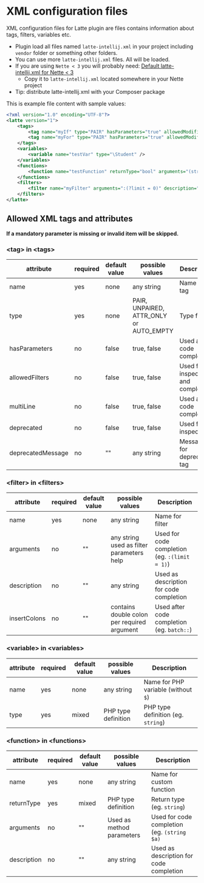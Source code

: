 # XML configuration files

XML configuration files for Latte plugin are files contains information about tags, filters, variables etc.

- Plugin load all files named `latte-intellij.xml` in your project including `vendor` folder or something other folders.
- You can use more `latte-intellij.xml` files. All will be loaded.
- If you are using `Nette < 3` you will probably need: [Default latte-intellij.xml for Nette < 3](https://github.com/nette-intellij/intellij-latte/blob/master/docs/bellowNette3.xml)
  - Copy it to `latte-intellij.xml` located somewhere in your Nette project
- Tip: distribute latte-intellij.xml with your Composer package

This is example file content with sample values:

```xml
<?xml version="1.0" encoding="UTF-8"?>
<latte version="1">
    <tags>
        <tag name="myIf" type="PAIR" hasParameters="true" allowedModifiers="false" deprecated="false" deprecatedMessage="MyIf is deprecated, use xxx instead." />
        <tag name="myFor" type="PAIR" hasParameters="true" allowedModifiers="false" multiLine="true" />
    </tags>
    <variables>
        <variable name="testVar" type="\Student" />
    </variables>
    <functions>
        <function name="testFunction" returnType="bool" arguments="(string $moduleName)" description="Test description" />
    </functions>
    <filters>
        <filter name="myFilter" arguments=":(?limit = 0)" description="Test filter description" insertColons=":" />
    </filters>
</latte>
```

## Allowed XML tags and attributes

**If a mandatory parameter is missing or invalid item will be skipped.** 

### &lt;tag&gt; in &lt;tags&gt;

| attribute         | required | default value | possible values                         | Description                          |
|-------------------|----------|---------------|-----------------------------------------|--------------------------------------|
| name              | yes      | none          | any string                              | Name for tag                         |
| type              | yes      | none          | PAIR, UNPAIRED, ATTR_ONLY or AUTO_EMPTY | Type for tag                         |
| hasParameters     | no       | false         | true, false                             | Used after code completion           |
| allowedFilters    | no       | false         | true, false                             | Used for inspections and completions |
| multiLine         | no       | false         | true, false                             | Used after code completion           |
| deprecated        | no       | false         | true, false                             | Used for inspection                  |
| deprecatedMessage | no       | ""            | any string                              | Message for deprecated tag           |

### &lt;filter&gt; in &lt;filters&gt;

| attribute    | required | default value | possible values                               | Description                                   |
|--------------|----------|---------------|-----------------------------------------------|-----------------------------------------------|
| name         | yes      | none          | any string                                    | Name for filter                               |
| arguments    | no       | ""            | any string used as filter parameters help     | Used for code completion (eg. `:(limit = 1)`) |
| description  | no       | ""            | any string                                    | Used as description for code completion       |
| insertColons | no       | ""            | contains double colon per required argument   | Used after code completion (eg. `batch::`)    |

### &lt;variable&gt; in &lt;variables&gt;

| attribute | required | default value | possible values     | Description                         |
|-----------|----------|---------------|---------------------|-------------------------------------|
| name      | yes      | none          | any string          | Name for PHP variable (without `$`) |
| type      | yes      | mixed         | PHP type definition | PHP type definition (eg. `string`)  |

### &lt;function&gt; in &lt;functions&gt;

| attribute   | required | default value | possible values                   | Description                                 |
|-------------|----------|---------------|-----------------------------------|---------------------------------------------|
| name        | yes      | none          | any string                        | Name for custom function                    |
| returnType  | yes      | mixed         | PHP type definition               | Return type (eg. `string`)                  |
| arguments   | no       | ""            | Used as method parameters         | Used for code completion (eg. `(string $a)` |
| description | no       | ""            | any string                        | Used as description for code completion     |